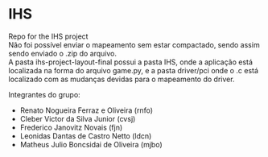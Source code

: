 # IHS
Repo for the IHS project  
Não foi possível enviar o mapeamento sem estar compactado, sendo assim sendo enviado o .zip do arquivo.   
A pasta ihs-project-layout-final possui a pasta IHS, onde a aplicação está localizada na forma do arquivo game.py, e a pasta driver/pci onde o .c está localizado
com as mudanças devidas para o mapeamento do driver.  
  
Integrantes do grupo:  
- Renato Nogueira Ferraz e Oliveira (rnfo)  
- Cleber Victor da Silva Junior (cvsj)
- Frederico Janovitz Novais (fjn)
- Leonidas Dantas de Castro Netto (ldcn)
- Matheus Julio Boncsidai de Oliveira (mjbo)
